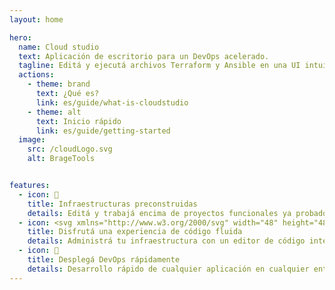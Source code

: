 ```yaml
---
layout: home

hero:
  name: Cloud studio
  text: Aplicación de escritorio para un DevOps acelerado.
  tagline: Editá y ejecutá archivos Terraform y Ansible en una UI intuitiva.
  actions:
    - theme: brand
      text: ¿Qué es?
      link: es/guide/what-is-cloudstudio
    - theme: alt
      text: Inicio rápido
      link: es/guide/getting-started
  image:
    src: /cloudLogo.svg
    alt: BrageTools


features:
  - icon: 📝
    title: Infraestructuras preconstruidas
    details: Editá y trabajá encima de proyectos funcionales ya probados.
  - icon: <svg xmlns="http://www.w3.org/2000/svg" width="48" height="48" viewBox="0 0 48 48"><g fill="none" stroke-linejoin="round" stroke-width="4"><path fill="#2f88ff" stroke="#000" d="M5 8C5 6.89543 5.89543 6 7 6H19L24 12H41C42.1046 12 43 12.8954 43 14V40C43 41.1046 42.1046 42 41 42H7C5.89543 42 5 41.1046 5 40V8Z"/><path stroke="#fff" stroke-linecap="round" d="M28 22L33 27L28 32"/><path stroke="#fff" stroke-linecap="round" d="M20 22L15 27L20 32"/></g></svg>
    title: Disfrutá una experiencia de código fluida
    details: Administrá tu infraestructura con un editor de código integrado.
  - icon: 🚀
    title: Desplegá DevOps rápidamente
    details: Desarrollo rápido de cualquier aplicación en cualquier entorno (dev, prod, stage).
---
```


<style>
.VPContent .VPHome .VPHero .name .clip {
  background: transparent;
  background-clip: text;
  -webkit-background-clip: text;
  -webkit-text-fill-color: #98e1eb;
}

@media (min-width: 640px) {
  .VPContent .VPHome .VPHero .text {
    max-width: 1106px;
    /* max-width: 876px; */
    line-height: 56px;
    font-size: 48px;
  }
}
</style>